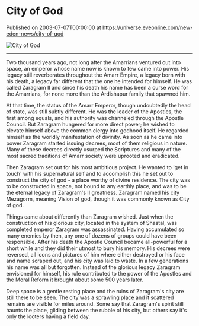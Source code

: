 # City of God
Published on 2003-07-07T00:00:00 at https://universe.eveonline.com/new-eden-news/city-of-god

![City of God](https://web.ccpgamescdn.com/communityassets/img/chronicles/chronicleImage/cog.jpg)

---


Two thousand years ago, not long after the Amarrians ventured out into space, an emperor whose name now is known to few came into power. His legacy still reverberates throughout the Amarr Empire, a legacy born with his death, a legacy far different that the one he intended for himself. He was called Zaragram II and since his death his name has been a curse word for the Amarrians, for none more than the Ardishapur family that spawned him.

At that time, the status of the Amarr Emperor, though undoubtedly the head of state, was still subtly different. He was the leader of the Apostles, the first among equals, and his authority was channeled through the Apostle Council. But Zaragram hungered for more direct power; he wished to elevate himself above the common clergy into godhood itself. He regarded himself as the worldly manifestation of divinity. As soon as he came into power Zaragram started issuing decrees, most of them religious in nature. Many of these decrees directly usurped the Scriptures and many of the most sacred traditions of Amarr society were uprooted and eradicated.

Then Zaragram set out for his most ambitious project. He wanted to 'get in touch' with his supernatural self and to accomplish this he set out to construct the city of god - a place worthy of divine residence. The city was to be constructed in space, not bound to any earthly place, and was to be the eternal legacy of Zaragram's II greatness. Zaragram named his city Mezagorm, meaning Vision of god, though it was commonly known as City of god.

Things came about differently than Zaragram wished. Just when the construction of his glorious city, located in the system of Shastal, was completed emperor Zaragram was assassinated. Having accumulated so many enemies by then, any one of dozens of groups could have been responsible. After his death the Apostle Council became all-powerful for a short while and they did their utmost to bury his memory. His decrees were reversed, all icons and pictures of him where either destroyed or his face and name scraped out, and his city was laid to waste. In a few generations his name was all but forgotten. Instead of the glorious legacy Zaragram envisioned for himself, his rule contributed to the power of the Apostles and the Moral Reform it brought about some 500 years later.

Deep space is a gentle resting place and the ruins of Zaragram's city are still there to be seen. The city was a sprawling place and it scattered remains are visible for miles around. Some say that Zaragram's spirit still haunts the place, gliding between the rubble of his city, but others say it's only the looters having a field day.

